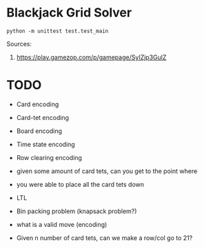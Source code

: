 # Blackjack Grid Solver



`python -m unittest test.test_main`

Sources:
1. https://play.gamezop.com/p/gamepage/SyIZjp3GulZ


# TODO
- Card encoding
- Card-tet encoding
- Board encoding
- Time state encoding
- Row clearing encoding

- given some amount of card tets, can you get to the point where 
- you were able to place all the card tets down 

- LTL
- Bin packing problem (knapsack problem?)

- what is a valid move (encoding)

- Given n number of card tets, can we make a row/col go to 21?